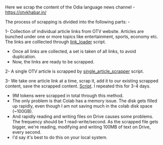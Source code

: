 Here we scrap the content of the Odia language news channel - https://otvkhabar.in/

The process of scrapping is divided into the following parts: - 

1- Collection of individual article links from OTV website. Articles are bunched under one or more topics like entertainment, sports, economy etc. The links are colllected through
[link_loader](https://github.com/DebasishDhal/Web-Scrapping/blob/main/otv/link_loader.py) script. 

- Once all links are collected, a set is taken of all links, to avoid duplication.
- Now, the links are ready to be scrapped.

2- A single OTV article is scrapped by [single_article_scrapper](https://github.com/DebasishDhal/Web-Scrapping/blob/main/otv/otv_single_article_scrapper.py) script.

3- We take one article link at a time, scrap it, add it to our existing scrapped content, save the scrapped content. [Script](https://github.com/DebasishDhal/Web-Scrapping/blob/main/otv/continious_otv_news_scrapping.py). I repeated this for 3-4 days. 

- 9M tokens were scrapped in total through this method.
- The only problem is that Colab has a memory issue. The disk gets filled up rapidly, even though I am not saving much in the colab disk space (~100GB).
- And rapidly reading and writing files on Drive causes some problems. The frequency should be 1 read-write/second. As the scrapped file gets bigger, we're reading, modifying and writing 100MB of text on Drive, every second.
- I'd say it's best to do this on your local system.
